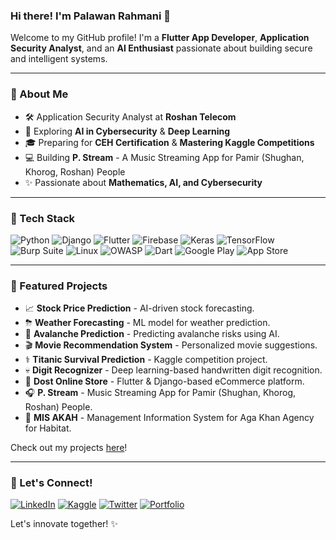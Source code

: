 ### Hi there! I'm Palawan Rahmani 🌟

Welcome to my GitHub profile! I'm a **Flutter App Developer**, **Application Security Analyst**, and an **AI Enthusiast** passionate about building secure and intelligent systems. 

---

### 💪 About Me
- 🛠️ Application Security Analyst at **Roshan Telecom**
- 🤖 Exploring **AI in Cybersecurity** & **Deep Learning**
- 🎓 Preparing for **CEH Certification** & **Mastering Kaggle Competitions**
- 💻 Building **P. Stream** - A Music Streaming App for Pamir (Shughan, Khorog, Roshan) People
- ✨ Passionate about **Mathematics, AI, and Cybersecurity**

---

### 🌟 Tech Stack
![Python](https://img.shields.io/badge/Python-3776AB?style=for-the-badge&logo=python&logoColor=white)
![Django](https://img.shields.io/badge/Django-092E20?style=for-the-badge&logo=django&logoColor=white)
![Flutter](https://img.shields.io/badge/Flutter-02569B?style=for-the-badge&logo=flutter&logoColor=white)
![Firebase](https://img.shields.io/badge/Firebase-FFCA28?style=for-the-badge&logo=firebase&logoColor=black)
![Keras](https://img.shields.io/badge/Keras-D00000?style=for-the-badge&logo=keras&logoColor=white)
![TensorFlow](https://img.shields.io/badge/TensorFlow-FF6F00?style=for-the-badge&logo=tensorflow&logoColor=white)
![Burp Suite](https://img.shields.io/badge/Burp%20Suite-FF5722?style=for-the-badge&logo=burp-suite&logoColor=white)
![Linux](https://img.shields.io/badge/Linux-FCC624?style=for-the-badge&logo=linux&logoColor=black)
![OWASP](https://img.shields.io/badge/OWASP-000000?style=for-the-badge&logo=owasp&logoColor=white)
![Dart](https://img.shields.io/badge/Dart-0175C2?style=for-the-badge&logo=dart&logoColor=white)
![Google Play](https://img.shields.io/badge/Google%20Play-414141?style=for-the-badge&logo=google-play&logoColor=white)
![App Store](https://img.shields.io/badge/App%20Store-0D96F6?style=for-the-badge&logo=app-store&logoColor=white)

---

### 🌟 Featured Projects
- 📈 **Stock Price Prediction** - AI-driven stock forecasting.
- ⛈ **Weather Forecasting** - ML model for weather prediction.
- 🎿 **Avalanche Prediction** - Predicting avalanche risks using AI.
- 🎬 **Movie Recommendation System** - Personalized movie suggestions.
- ⚕ **Titanic Survival Prediction** - Kaggle competition project.
- 💀 **Digit Recognizer** - Deep learning-based handwritten digit recognition.
- 🛒 **Dost Online Store** - Flutter & Django-based eCommerce platform.
- 🎧 **P. Stream** - Music Streaming App for Pamir (Shughan, Khorog, Roshan) People.
- 🏢 **MIS AKAH** - Management Information System for Aga Khan Agency for Habitat.

Check out my projects [here](https://github.com/PahlawanRahmani)!

---

### 🎉 Let's Connect!
[![LinkedIn](https://img.shields.io/badge/LinkedIn-0077B5?style=for-the-badge&logo=linkedin&logoColor=white)](https://www.linkedin.com/in/masonrahmani/) 
[![Kaggle](https://img.shields.io/badge/Kaggle-20BEFF?style=for-the-badge&logo=kaggle&logoColor=white)](https://www.kaggle.com/pahlawanrahmani)
[![Twitter](https://img.shields.io/badge/Twitter-1DA1F2?style=for-the-badge&logo=twitter&logoColor=white)](https://twitter.com/PahlawanRahmani)
[![Portfolio](https://img.shields.io/badge/Portfolio-000000?style=for-the-badge&logo=vercel&logoColor=white)](https://pahlawanrahmani.com)

Let's innovate together! ✨

